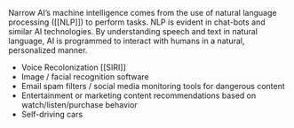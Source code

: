 Narrow AI’s machine intelligence comes from the use of natural language processing ([[NLP]]) to perform tasks. NLP is evident in chat-bots and similar AI technologies. By understanding speech and text in natural language, AI is programmed to interact with humans in a natural, personalized manner.

- Voice Recolonization [[SIRI]]
- Image / facial recognition software
- Email spam filters / social media monitoring tools for dangerous content
- Entertainment or marketing content recommendations based on watch/listen/purchase behavior
- Self-driving cars
